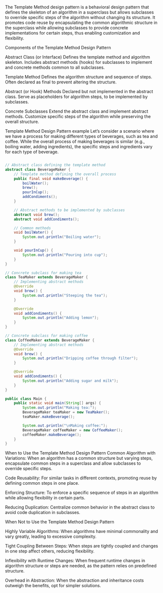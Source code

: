 The Template Method design pattern is a behavioral design pattern that defines the skeleton of an algorithm in a superclass but allows subclasses to override specific steps of the algorithm without changing its structure. It promotes code reuse by encapsulating the common algorithmic structure in the superclass while allowing subclasses to provide concrete implementations for certain steps, thus enabling customization and flexibility.


Components of the Template Method Design Pattern


Abstract Class (or Interface)
Defines the template method and algorithm skeleton.
Includes abstract methods (hooks) for subclasses to implement and concrete methods common to all subclasses.

Template Method
Defines the algorithm structure and sequence of steps.
Often declared as final to prevent altering the structure.

Abstract (or Hook) Methods
Declared but not implemented in the abstract class.
Serve as placeholders for algorithm steps, to be implemented by subclasses.

Concrete Subclasses
Extend the abstract class and implement abstract methods.
Customize specific steps of the algorithm while preserving the overall structure.


Template Method Design Pattern example
Let’s consider a scenario where we have a process for making different types of beverages, such as tea and coffee. While the overall process of making beverages is similar (e.g., boiling water, adding ingredients), the specific steps and ingredients vary for each type of beverage.


```java 

// Abstract class defining the template method
abstract class BeverageMaker {
	// Template method defining the overall process
	public final void makeBeverage() {
		boilWater();
		brew();
		pourInCup();
		addCondiments();
	}

	// Abstract methods to be implemented by subclasses
	abstract void brew();
	abstract void addCondiments();

	// Common methods
	void boilWater() {
		System.out.println("Boiling water");
	}

	void pourInCup() {
		System.out.println("Pouring into cup");
	}
}

// Concrete subclass for making tea
class TeaMaker extends BeverageMaker {
	// Implementing abstract methods
	@Override
	void brew() {
		System.out.println("Steeping the tea");
	}

	@Override
	void addCondiments() {
		System.out.println("Adding lemon");
	}
}

// Concrete subclass for making coffee
class CoffeeMaker extends BeverageMaker {
	// Implementing abstract methods
	@Override
	void brew() {
		System.out.println("Dripping coffee through filter");
	}

	@Override
	void addCondiments() {
		System.out.println("Adding sugar and milk");
	}
}

public class Main {
	public static void main(String[] args) {
		System.out.println("Making tea:");
		BeverageMaker teaMaker = new TeaMaker();
		teaMaker.makeBeverage();

		System.out.println("\nMaking coffee:");
		BeverageMaker coffeeMaker = new CoffeeMaker();
		coffeeMaker.makeBeverage();
	}
}

```
When to Use the Template Method Design Pattern
Common Algorithm with Variations: When an algorithm has a common structure but varying steps, encapsulate common steps in a superclass and allow subclasses to override specific steps.

Code Reusability: For similar tasks in different contexts, promoting reuse by defining common steps in one place.

Enforcing Structure: To enforce a specific sequence of steps in an algorithm while allowing flexibility in certain parts.

Reducing Duplication: Centralize common behavior in the abstract class to avoid code duplication in subclasses.


When Not to Use the Template Method Design Pattern

Highly Variable Algorithms: When algorithms have minimal commonality and vary greatly, leading to excessive complexity.

Tight Coupling Between Steps: When steps are tightly coupled and changes in one step affect others, reducing flexibility.

Inflexibility with Runtime Changes: When frequent runtime changes in algorithm structure or steps are needed, as the pattern relies on predefined structure.

Overhead in Abstraction: When the abstraction and inheritance costs outweigh the benefits, opt for simpler solutions.



